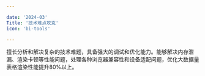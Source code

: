 ```yaml
---

date: '2024-03'
Title: '技术难点攻克'
icon: 'bi-tools'

---
```


擅长分析和解决复杂的技术难题，具备强大的调试和优化能力。能够解决内存泄漏、渲染卡顿等性能问题，处理各种浏览器兼容性和设备适配问题，优化大数据量表格渲染性能提升80%以上。
